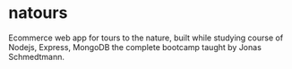 # natours
Ecommerce web app for tours to the nature, built while studying course of Nodejs, Express, MongoDB the complete bootcamp taught by Jonas Schmedtmann.
